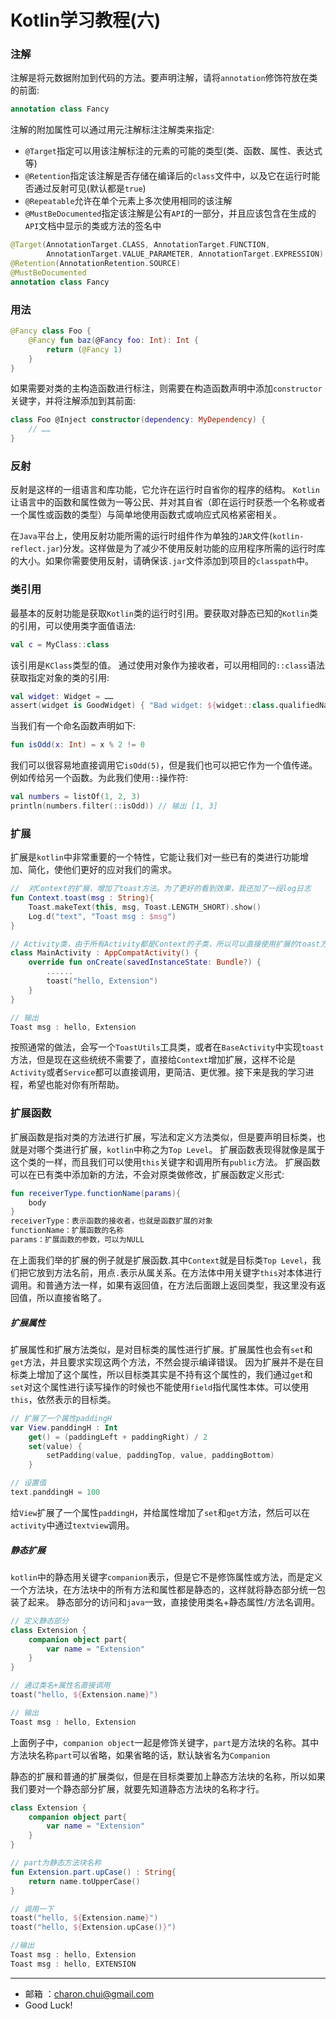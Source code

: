 Kotlin学习教程(六)
===

### 注解  

注解是将元数据附加到代码的方法。要声明注解，请将`annotation`修饰符放在类的前面:  

```kotlin
annotation class Fancy
```

注解的附加属性可以通过用元注解标注注解类来指定:  

- `@Target`指定可以用该注解标注的元素的可能的类型(类、函数、属性、表达式等)
- `@Retention`指定该注解是否存储在编译后的`class`文件中，以及它在运行时能否通过反射可见(默认都是`true`)
- `@Repeatable`允许在单个元素上多次使用相同的该注解
- `@MustBeDocumented`指定该注解是公有`API`的一部分，并且应该包含在生成的`API`文档中显示的类或方法的签名中


```kotlin
@Target(AnnotationTarget.CLASS, AnnotationTarget.FUNCTION,
        AnnotationTarget.VALUE_PARAMETER, AnnotationTarget.EXPRESSION)
@Retention(AnnotationRetention.SOURCE)
@MustBeDocumented
annotation class Fancy
```

### 用法 

```kotlin
@Fancy class Foo {
    @Fancy fun baz(@Fancy foo: Int): Int {
        return (@Fancy 1)
    }
}
```

如果需要对类的主构造函数进行标注，则需要在构造函数声明中添加`constructor`关键字，并将注解添加到其前面:   

```kotlin
class Foo @Inject constructor(dependency: MyDependency) {
    // ……
}
```

### 反射

反射是这样的一组语言和库功能，它允许在运行时自省你的程序的结构。
`Kotlin`让语言中的函数和属性做为一等公民、并对其自省（即在运行时获悉一个名称或者一个属性或函数的类型）与简单地使用函数式或响应式风格紧密相关。

在`Java`平台上，使用反射功能所需的运行时组件作为单独的`JAR`文件(`kotlin-reflect.jar`)分发。这样做是为了减少不使用反射功能的应用程序所需的运行时库的大小。如果你需要使用反射，请确保该`.jar`文件添加到项目的`classpath`中。


### 类引用

最基本的反射功能是获取`Kotlin`类的运行时引用。要获取对静态已知的`Kotlin`类的引用，可以使用类字面值语法:   

```kotlin
val c = MyClass::class
```
该引用是`KClass`类型的值。
通过使用对象作为接收者，可以用相同的`::class`语法获取指定对象的类的引用:   

```kotlin
val widget: Widget = ……
assert(widget is GoodWidget) { "Bad widget: ${widget::class.qualifiedName}" }
```

当我们有一个命名函数声明如下:  

```kotlin
fun isOdd(x: Int) = x % 2 != 0
```
我们可以很容易地直接调用它`isOdd(5)`，但是我们也可以把它作为一个值传递。例如传给另一个函数。为此我们使用`::`操作符:    

```kotlin
val numbers = listOf(1, 2, 3)
println(numbers.filter(::isOdd)) // 输出 [1, 3]
```

### 扩展     

扩展是`kotlin`中非常重要的一个特性，它能让我们对一些已有的类进行功能增加、简化，使他们更好的应对我们的需求。

```kotlin
//  对Context的扩展，增加了toast方法。为了更好的看到效果，我还加了一段log日志
fun Context.toast(msg : String){
    Toast.makeText(this, msg, Toast.LENGTH_SHORT).show()
    Log.d("text", "Toast msg : $msg")
}

// Activity类，由于所有Activity都是Context的子类，所以可以直接使用扩展的toast方法
class MainActivity : AppCompatActivity() {
    override fun onCreate(savedInstanceState: Bundle?) {
        ......
        toast("hello, Extension")
    }
}

// 输出
Toast msg : hello, Extension
```

按照通常的做法，会写一个`ToastUtils`工具类，或者在`BaseActivity`中实现`toast`方法，但是现在这些统统不需要了，直接给`Context`增加扩展，这样不论是`Activity`或者`Service`都可以直接调用，更简洁、更优雅。接下来是我的学习进程，希望也能对你有所帮助。


### 扩展函数

扩展函数是指对类的方法进行扩展，写法和定义方法类似，但是要声明目标类，也就是对哪个类进行扩展，`kotlin`中称之为`Top Level`。
扩展函数表现得就像是属于这个类的一样，而且我们可以使用`this`关键字和调用所有`public`方法。
扩展函数可以在已有类中添加新的方法，不会对原类做修改，扩展函数定义形式:   
```kotlin
fun receiverType.functionName(params){
    body
}
receiverType：表示函数的接收者，也就是函数扩展的对象
functionName：扩展函数的名称
params：扩展函数的参数，可以为NULL
```

在上面我们举的扩展的例子就是扩展函数.其中`Context`就是目标类`Top Level`，我们把它放到方法名前，用点`.`表示从属关系。在方法体中用关键字`this`对本体进行调用。和普通方法一样，如果有返回值，在方法后面跟上返回类型，我这里没有返回值，所以直接省略了。


##### 扩展属性


扩展属性和扩展方法类似，是对目标类的属性进行扩展。扩展属性也会有`set`和`get`方法，并且要求实现这两个方法，不然会提示编译错误。
因为扩展并不是在目标类上增加了这个属性，所以目标类其实是不持有这个属性的，我们通过`get`和`set`对这个属性进行读写操作的时候也不能使用`field`指代属性本体。可以使用`this`，依然表示的目标类。

```kotlin
// 扩展了一个属性paddingH
var View.panddingH : Int
    get() = (paddingLeft + paddingRight) / 2
    set(value) {
        setPadding(value, paddingTop, value, paddingBottom)
    }

// 设置值
text.panddingH = 100
```

给`View`扩展了一个属性`paddingH`，并给属性增加了`set`和`get`方法，然后可以在`activity`中通过`textview`调用。


##### 静态扩展

`kotlin`中的静态用关键字`companion`表示，但是它不是修饰属性或方法，而是定义一个方法块，在方法块中的所有方法和属性都是静态的，这样就将静态部分统一包装了起来。
静态部分的访问和`java`一致，直接使用类名+静态属性/方法名调用。   

```kotlin
// 定义静态部分
class Extension {
    companion object part{
        var name = "Extension"
    }
}

// 通过类名+属性名直接调用
toast("hello, ${Extension.name}")

// 输出
Toast msg : hello, Extension
```
上面例子中，`companion object`一起是修饰关键字，`part`是方法块的名称。其中方法块名称`part`可以省略，如果省略的话，默认缺省名为`Companion`

静态的扩展和普通的扩展类似，但是在目标类要加上静态方法块的名称，所以如果我们要对一个静态部分扩展，就要先知道静态方法块的名称才行。

```kotlin
class Extension {
    companion object part{
        var name = "Extension"
    }
}

// part为静态方法块名称
fun Extension.part.upCase() : String{
    return name.toUpperCase()
}

// 调用一下
toast("hello, ${Extension.name}")
toast("hello, ${Extension.upCase()}")

//输出
Toast msg : hello, Extension
Toast msg : hello, EXTENSION
```



---

- 邮箱 ：charon.chui@gmail.com  
- Good Luck! 

